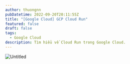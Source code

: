 ```yaml
---
author: thuongnn
pubDatetime: 2022-09-20T20:11:55Z
title: "[Google Cloud] GCP Cloud Run"
featured: false
draft: false
tags:
  - Google Cloud
description: Tìm hiểu về Cloud Run trong Google Cloud.
---
```


![Untitled](https://github.com/user-attachments/assets/69f372b6-ce3a-4686-91e1-d61fbb9bbd12)

